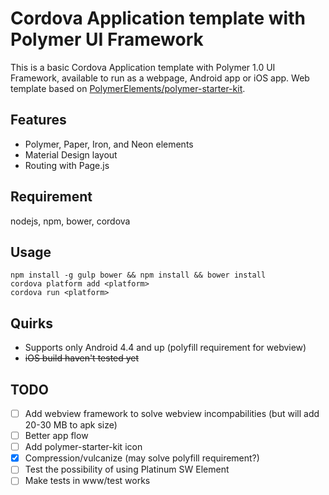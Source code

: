 # Cordova Application template with Polymer UI Framework

This is a basic Cordova Application template with Polymer 1.0 UI Framework, available to run as a webpage, Android app or iOS app. Web template based on [PolymerElements/polymer-starter-kit](https://github.com/PolymerElements/polymer-starter-kit/).

## Features

* Polymer, Paper, Iron, and Neon elements
* Material Design layout
* Routing with Page.js

## Requirement

nodejs, npm, bower, cordova

## Usage

    npm install -g gulp bower && npm install && bower install
    cordova platform add <platform>
    cordova run <platform>

## Quirks

- Supports only Android 4.4 and up (polyfill requirement for webview)
- ~~iOS build haven't tested yet~~

## TODO

- [ ] Add webview framework to solve webview incompabilities (but will add 20-30 MB to apk size)
- [ ] Better app flow
- [ ] Add polymer-starter-kit icon
- [x] Compression/vulcanize (may solve polyfill requirement?)
- [ ] Test the possibility of using Platinum SW Element
- [ ] Make tests in www/test works

